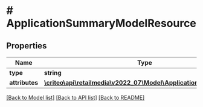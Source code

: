 # # ApplicationSummaryModelResource

## Properties

Name | Type | Description | Notes
------------ | ------------- | ------------- | -------------
**type** | **string** |  | [optional]
**attributes** | [**\criteo\api\retailmedia\v2022_07\Model\ApplicationSummaryModel**](ApplicationSummaryModel.md) |  | [optional]

[[Back to Model list]](../../README.md#models) [[Back to API list]](../../README.md#endpoints) [[Back to README]](../../README.md)
